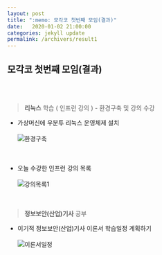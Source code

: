 ```yaml
---
layout: post
title: ":memo: 모각코 첫번째 모임(결과)"
date:   2020-01-02 21:00:00
categories: jekyll update
permalink: /archivers/result1
---
```


## 모각코 첫번째 모임(결과) ##
<br><br>


> **리눅스** 학습 ( 인프런 강의 ) - 환경구축 및 강의 수강

* 가상머신에 우분투 리눅스 운영체제 설치<br><br>
![환경구축](https://user-images.githubusercontent.com/55095660/71665113-eea38d00-2d9e-11ea-953b-92b577c1ee2a.PNG)
<br><br><br>


* 오늘 수강한 인프런 강의 목록<br><br>
![강의목록1](https://user-images.githubusercontent.com/55095660/71664955-6e7d2780-2d9e-11ea-977d-db74a36cfa7c.PNG)
<br><br><br>


> **정보보안(산업)기사** 공부 

- 이기적 정보보안(산업)기사 이론서 학습일정 계획하기<br><br>
![이론서일정](https://user-images.githubusercontent.com/55095660/71665369-fd3e7400-2d9f-11ea-9be8-e15747b0fa62.jpg)
<br><br><br>
